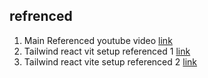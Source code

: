 ## refrenced

1. Main Referenced youtube video [link](https://www.youtube.com/watch?v=OLCEoPekuQ8&list=TLPQMzAwNDIwMjOvpYgEhw0Bhg&index=3)
2. Tailwind react vit setup referenced 1 [link](https://www.freecodecamp.org/news/how-to-install-tailwindcss-in-react/)
3. Tailwind react vite setup referenced 2 [link](https://tailwindcss.com/docs/guides/vite)
